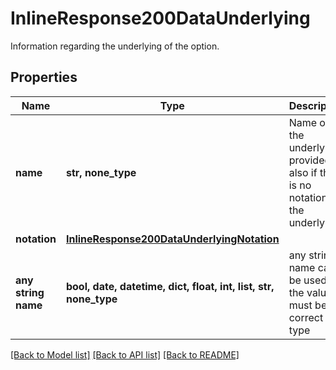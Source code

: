 # InlineResponse200DataUnderlying

Information regarding the underlying of the option.

## Properties
Name | Type | Description | Notes
------------ | ------------- | ------------- | -------------
**name** | **str, none_type** | Name of the underlying, provided also if there is no notation for the underlying. | [optional] 
**notation** | [**InlineResponse200DataUnderlyingNotation**](InlineResponse200DataUnderlyingNotation.md) |  | [optional] 
**any string name** | **bool, date, datetime, dict, float, int, list, str, none_type** | any string name can be used but the value must be the correct type | [optional]

[[Back to Model list]](../README.md#documentation-for-models) [[Back to API list]](../README.md#documentation-for-api-endpoints) [[Back to README]](../README.md)


